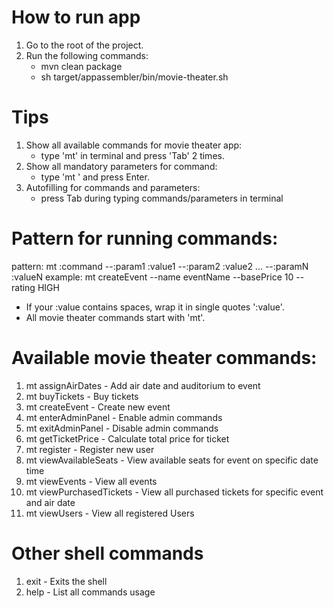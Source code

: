 # How to run app
  1. Go to the root of the project.
  2. Run the following commands:
      - mvn clean package
      - sh target/appassembler/bin/movie-theater.sh

# Tips
  1. Show all available commands for movie theater app:
      - type 'mt' in terminal and press 'Tab' 2 times.
  2. Show all mandatory parameters for command:
      - type 'mt <command>' and press Enter.
  3. Autofilling for commands and parameters:
      - press Tab during typing commands/parameters in terminal

# Pattern for running commands: 
  pattern: mt :command --:param1 :value1 --:param2 :value2 ... --:paramN :valueN
  example: mt createEvent --name eventName --basePrice 10 -- rating HIGH
  
  - If your :value contains spaces, wrap it in single quotes ':value'.
  - All movie theater commands start with 'mt'.
  
# Available movie theater commands:
  1. mt assignAirDates - Add air date and auditorium to event
  2. mt buyTickets - Buy tickets
  3. mt createEvent - Create new event
  4. mt enterAdminPanel - Enable admin commands
  5. mt exitAdminPanel - Disable admin commands
  6. mt getTicketPrice - Calculate total price for ticket
  7. mt register - Register new user
  8. mt viewAvailableSeats - View available seats for event on specific date time
  9. mt viewEvents - View all events
  10. mt viewPurchasedTickets - View all purchased tickets for specific event and air date
  11. mt viewUsers - View all registered Users
  
# Other shell commands
  1. exit - Exits the shell
  2. help - List all commands usage
